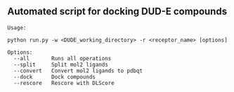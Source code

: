 ## Automated script for docking DUD-E compounds
```
Usage:

python run.py -w <DUDE_working_directory> -r <receptor_name> [options]

Options:
  --all       Runs all operations
  --split     Split mol2 ligands
  --convert   Convert mol2 ligands to pdbqt
  --dock      Dock compounds
  --rescore   Rescore with DLScore
```

